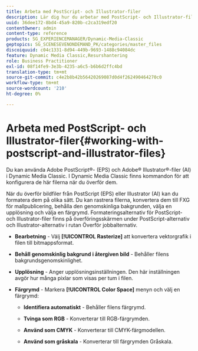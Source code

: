 ```yaml
---
title: Arbeta med PostScript- och Illustrator-filer
description: Lär dig hur du arbetar med PostScript- och Illustrator-filer.
uuid: 36dee172-8bd4-45a9-820b-c2ca319edf20
contentOwner: admin
content-type: reference
products: SG_EXPERIENCEMANAGER/Dynamic-Media-Classic
geptopics: SG_SCENESEVENONDEMAND_PK/categories/master_files
discoiquuid: c04c1331-8d94-449b-9693-1488c94084dc
feature: Dynamic Media Classic,Resurshantering
role: Business Practitioner
exl-id: 08f14fe9-3e3b-4235-a6c5-b6b6d2ffc4bd
translation-type: tm+mt
source-git-commit: c4e2b8b42b56420269087d0d4f262490464270c0
workflow-type: tm+mt
source-wordcount: '210'
ht-degree: 0%

---
```


# Arbeta med PostScript- och Illustrator-filer{#working-with-postscript-and-illustrator-files}

Du kan använda Adobe PostScript®- (EPS) och Adobe® Illustrator®-filer (AI) i Dynamic Media Classic. I Dynamic Media Classic finns kommandon för att konfigurera de här filerna när du överför dem.

När du överför bildfiler från PostScript (EPS) eller Illustrator (AI) kan du formatera dem på olika sätt. Du kan rastrera filerna, konvertera dem till FXG för mallpublicering, behålla den genomskinliga bakgrunden, välja en upplösning och välja en färgrymd. Formateringsalternativ för PostScript- och Illustrator-filer finns på överföringsskärmen under PostScript-alternativ och Illustrator-alternativ i rutan Överför jobbalternativ.

* **Bearbetning**  - Välj  **[!UICONTROL Rasterize]** att konvertera vektorgrafik i filen till bitmappsformat.

* **Behåll genomskinlig bakgrund i återgiven bild**  - Behåller filens bakgrundsgenomskinlighet.

* **Upplösning**  - Anger upplösningsinställningen. Den här inställningen avgör hur många pixlar som visas per tum i filen.

* **Färgrymd** - Markera  **[!UICONTROL Color Space]** menyn och välj en färgrymd:

   * **Identifiera automatiskt**  - Behåller filens färgrymd.

   * **Tvinga som RGB**  - Konverterar till RGB-färgrymden.

   * **Använd som CMYK**  - Konverterar till CMYK-färgmodellen.

   * **Använd som gråskala**  - Konverterar till färgrymden Gråskala.
